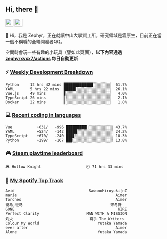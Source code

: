 <!--
**zephyrxvxx7/zephyrxvxx7** is a ✨ _special_ ✨ repository because its `README.md` (this file) appears on your GitHub profile.

Here are some ideas to get you started:

- 🔭 I’m currently working on ...
- 🌱 I’m currently learning ...
- 👯 I’m looking to collaborate on ...
- 🤔 I’m looking for help with ...
- 💬 Ask me about ...
- 📫 How to reach me: ...
- 😄 Pronouns: ...
- ⚡ Fun fact: ...
-->

## Hi, there 👋

<a href="https://www.instagram.com/zephyrxvxx7/"><img src="https://img.shields.io/badge/instagram-3f729b?&style=for-the-badge&logo=instagram&logoColor=white" height=25></a>
<a href="https://zephyrxvxx7.me/"><img src="https://img.shields.io/badge/blog-gray?&style=for-the-badge&logo=hexo&logoColor=white" height=25></a>

👋 Hi，我是 Zephyr，正在就讀中山大學資工所，研究領域是雲原生，目前正在當一個不稱職的全端開發者QQ。

空閒時會玩一些有趣的小玩具（譬如此頁面），**以下內容通過 [zephyrxvxx7/actions](https://github.com/zephyrxvxx7/zephyrxvxx7/actions) 每日自動更新**

### ⚡ [Weekly Development Breakdown](https://gist.github.com/zephyrxvxx7/ee1787313f0772b51494d051b5edde7f)

<!-- code_time start -->

```text
Python     12 hrs 42 mins ████████████▉░░░░░░░░  61.7%
YAML       5 hrs 22 mins  █████▍░░░░░░░░░░░░░░░  26.1%
Vue.js     49 mins        ▊░░░░░░░░░░░░░░░░░░░░   4.0%
TypeScript 26 mins        ▍░░░░░░░░░░░░░░░░░░░░   2.1%
Docker     22 mins        ▍░░░░░░░░░░░░░░░░░░░░   1.8%
```

<!-- code_time end -->

### 💻 [Recent coding in languages](https://gist.github.com/zephyrxvxx7/08c5ff0fead26978490fef5d749f43ea)

<!-- code_diff start -->

```text
Vue           +631/   -996 █████████▏░░░░░░░░░░░ 43.7%
YAML          +524/   -142 █████░░░░░░░░░░░░░░░░ 24.2%
TypeScript    +670/   -240 ███▊░░░░░░░░░░░░░░░░░ 18.3%
Python        +299/   -167 ██▉░░░░░░░░░░░░░░░░░░ 13.8%
```

<!-- code_diff end -->

### 🎮 [Steam playtime leaderboard](https://gist.github.com/zephyrxvxx7/f77b8978877f959b69d84723c43a4a64)

<!-- steam_time start -->

```text
🎮 Hollow Knight                    🕘 71 hrs 33 mins
```

<!-- steam_time end -->

### 🎵 [My Spotify Top Track](https://gist.github.com/zephyrxvxx7/fe159fde5ec9ebea27e03dd63a71e78f)

<!-- spotify_track start -->

```text
Avid                                 SawanoHiroyuki[nZ
marie                                            Aimer
Torches                                          Aimer
斑马,斑马                                       宋冬野
GONE                                              KIRE
Perfect Clarity                     MAN WITH A MISSION
灼火                                  寫手 The Writers
Colour My World                          Yutaka Yamada
ever after                                       Aimer
Alone                                    Yutaka Yamada
```

<!-- spotify_track end -->
